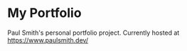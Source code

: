 # My Portfolio
Paul Smith's personal portfolio project. Currently hosted at https://www.paulsmith.dev/
